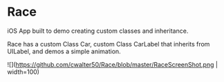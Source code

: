 # Race

iOS App built to demo creating custom classes and inheritance. 

Race has a custom Class Car, custom Class CarLabel that inherits from UILabel, and demos a simple animation.

![](https://github.com/cwalter50/Race/blob/master/RaceScreenShot.png | width=100)

